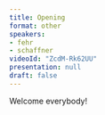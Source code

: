 ```yaml
---
title: Opening
format: other
speakers:
- fehr
- schaffner
videoId: "ZcdM-Rk62UU"
presentation: null
draft: false
---
```

Welcome everybody!
